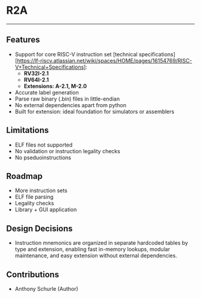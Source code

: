 # R2A

---

## Features

- Support for core RISC-V instruction set [technical specifications][https://lf-riscv.atlassian.net/wiki/spaces/HOME/pages/16154769/RISC-V+Technical+Specifications]:
    - **RV32I-2.1**
    - **RV64I-2.1**
    - **Extensions: A-2.1, M-2.0**
- Accurate label generation
- Parse raw binary (.bin) files in little-endian
- No external dependencies apart from python
- Built for extension: ideal foundation for simulators or assemblers

## Limitations

- ELF files not supported
- No validation or instruction legality checks
- No pseduoinstructions

## Roadmap

- More instruction sets
- ELF file parsing
- Legality checks
- Library + GUI application

## Design Decisions

- Instruction mnemonics are organized in separate hardcoded tables by type and extension, enabling fast in-memory lookups, modular maintenance, and easy extension without external dependencies.

## Contributions

- Anthony Schurle (Author)